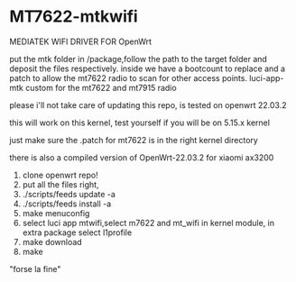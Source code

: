 # MT7622-mtkwifi

MEDIATEK WIFI DRIVER FOR OpenWrt


put the mtk folder in /package,follow the path to the target folder and deposit the files respectively. inside we have a bootcount to replace and a patch to allow the mt7622 radio to scan for other access points.
luci-app-mtk custom for the mt7622 and mt7915 radio


please i'll not take care of updating this repo, is tested on openwrt 22.03.2

this will work on this kernel, test yourself if you will be on 5.15.x kernel

just make sure the .patch for mt7622 is in the right kernel directory

there is also a compiled version of OpenWrt-22.03.2 for xiaomi ax3200

1) clone openwrt repo!
2) put all the files right,
3) ./scripts/feeds update -a
4) ./scripts/feeds install -a
5) make menuconfig
6) select luci app mtwifi,select m7622 and mt_wifi in kernel module, in extra package select l1profile
7) make download
8) make

"forse la fine"

